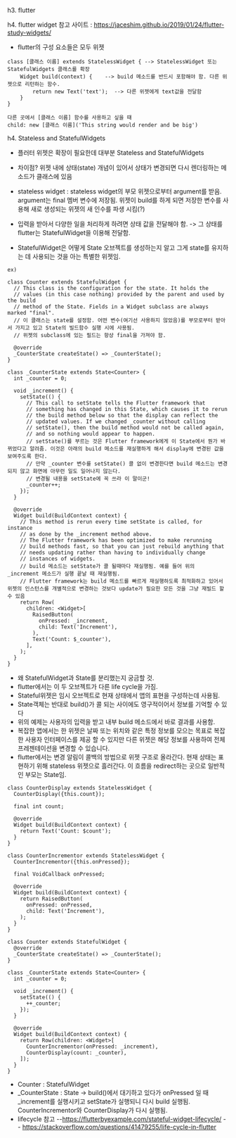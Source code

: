 h3. flutter


h4. flutter widget
참고 사이트 : https://jaceshim.github.io/2019/01/24/flutter-study-widgets/
- flutter의 구성 요소들은 모두 위젯
```
class [클래스 이름] extends StatelessWidget { --> StatelessWidget 또는 StatefulWidgets 클래스를 확장
	Widget build(context) {    --> build 메소드를 반드시 포함해야 함. 다른 위젯으로 리턴하는 함수.
		return new Text('text');  --> 다른 위젯에게 text값을 전달함
	}
}

다른 곳에서 [클래스 이름] 함수를 사용하고 싶을 때
child: new [클래스 이름]('This string would render and be big')
```

h4. Stateless and StatefulWidgets
- 플러터 위젯은 확장이 필요한데 대부분 Stateless and StatefulWidgets
- 차이점? 위젯 내에 상태(state) 개념이 있어서 상태가 변경되면 다시 렌더링하는 메소드가 클래스에 있음
- stateless widget : stateless widget의 부모 위젯으로부터 argument를 받음. argument는 final 멤버 변수에 저장됨.
위젯이 build를 하게 되면 저장한 변수를 사용해 새로 생성되는 위젯의 새 인수를 파생 시킴(?)

- 입력을 받아서 다양한 일을 처리하게 하려면 상태 값을 전달해야 함.
-> 그 상태를 flutter는 StatefulWidget을 이용해 전달함.
- StatefulWidget은 어떻게 State 오브젝트를 생성하는지 알고 그게 state를 유지하는 데 사용되는 것을 아는 특별한 위젯임.
```
ex)

class Counter extends StatefulWidget {
  // This class is the configuration for the state. It holds the
  // values (in this case nothing) provided by the parent and used by the build
  // method of the State. Fields in a Widget subclass are always marked "final".
  // 이 클래스는 state를 설정함. 어떤 변수(여기선 사용하지 않았음)를 부모로부터 받아서 가지고 있고 State의 빌드함수 실행 시에 사용됨.
  // 위젯의 subclass에 있는 필드는 항상 final을 가져야 함.

  @override
  _CounterState createState() => _CounterState();
}

class _CounterState extends State<Counter> {
  int _counter = 0;

  void _increment() {
    setState(() {
      // This call to setState tells the Flutter framework that
      // something has changed in this State, which causes it to rerun
      // the build method below so that the display can reflect the
      // updated values. If we changed _counter without calling
      // setState(), then the build method would not be called again,
      // and so nothing would appear to happen.
	  // setState()를 부르는 것은 Flutter framework에게 이 State에서 뭔가 바뀌었다고 알려줌. 이것은 아래의 build 메소드를 재실행하게 해서 display에 변경된 값을 보여주도록 한다.
	  // 만약 _counter 변수를 setState() 콜 없이 변경한다면 build 메소드는 변경되지 않고 화면에 아무런 일도 일어나지 않는다.
	  // 변경될 내용을 setState에 꼭 쓰라 이 말이군!
      _counter++;
    });
  }

  @override
  Widget build(BuildContext context) {
    // This method is rerun every time setState is called, for instance
    // as done by the _increment method above.
    // The Flutter framework has been optimized to make rerunning
    // build methods fast, so that you can just rebuild anything that
    // needs updating rather than having to individually change
    // instances of widgets.
	// build 메소드는 setState가 콜 될때마다 재실행됨. 예를 들어 위의 _increment 메소드가 실행 끝날 때 재실행됨.
	// Flutter framework는 build 메소드를 빠르게 재실행하도록 최적화하고 있어서 위젯의 인스턴스를 개별적으로 변경하는 것보다 update가 필요한 모든 것을 그냥 재빌드 할 수 있음
    return Row(
      children: <Widget>[
        RaisedButton(
          onPressed: _increment,
          child: Text('Increment'),
        ),
        Text('Count: $_counter'),
      ],
    );
  }
}
```
- 왜 StatefulWidget과 State를 분리했는지 궁금할 것.
- flutter에서는 이 두 오브젝트가 다른 life cycle을 가짐.
- Stateful위젯은 임시 오브젝트로 현재 상태에서 앱의 표현을 구성하는데 사용됨.
- State객체는 반대로 build()가 콜 되는 사이에도 영구적이어서 정보를 기억할 수 있다
- 위의 예제는 사용자의 입력을 받고 내부 build 메소드에서 바로 결과를 사용함.
- 복잡한 앱에서는 한 위젯은 날짜 또는 위치와 같은 특정 정보를 모으는 목표로 복잡한 사용자 인터페이스를 제공 할 수 있지만 다른 위젯은 해당 정보를 사용하여 전체 프레젠테이션을 변경할 수 있습니다.
- flutter에서는 변경 알림이 콜백의 방법으로 위젯 구조로 올라간다. 현재 상태는 표현하기 위해 stateless 위젯으로 흘러간다. 이 흐름을 redirect하는 곳으로 일반적인 부모는 State임.

```
class CounterDisplay extends StatelessWidget {
  CounterDisplay({this.count});

  final int count;

  @override
  Widget build(BuildContext context) {
    return Text('Count: $count');
  }
}

class CounterIncrementor extends StatelessWidget {
  CounterIncrementor({this.onPressed});

  final VoidCallback onPressed;

  @override
  Widget build(BuildContext context) {
    return RaisedButton(
      onPressed: onPressed,
      child: Text('Increment'),
    );
  }
}

class Counter extends StatefulWidget {
  @override
  _CounterState createState() => _CounterState();
}

class _CounterState extends State<Counter> {
  int _counter = 0;

  void _increment() {
    setState(() {
      ++_counter;
    });
  }

  @override
  Widget build(BuildContext context) {
    return Row(children: <Widget>[
      CounterIncrementor(onPressed: _increment),
      CounterDisplay(count: _counter),
    ]);
  }
}
```
- Counter : StatefulWidget
- _CounterState : State -> build()에서 대기하고 있다가  onPressed 일 때 _increment를 실행시키고 setState가 실행되니 다시 build 실행됨. CounterIncrementor와 CounterDisplay가 다시 실행됨.
- lifecycle 참고
--https://flutterbyexample.com/stateful-widget-lifecycle/
-- https://stackoverflow.com/questions/41479255/life-cycle-in-flutter
